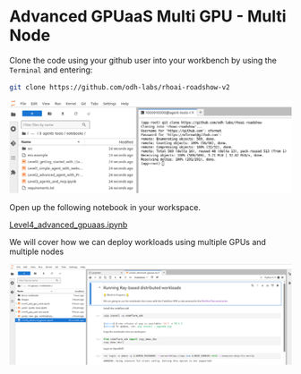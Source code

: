 # Advanced GPUaaS Multi GPU - Multi Node

Clone the code using your github user into your workbench by using the `Terminal` and entering:

```bash
git clone https://github.com/odh-labs/rhoai-roadshow-v2
```

![images/clone-code.png](images/clone-code.png)

Open up the following notebook in your workspace.

<a href="https://github.com/odh-labs/rhoai-roadshow-v2/blob/main/docs/6-gpuaas/notebooks/Level4_advanced_gpuaas.ipynb" target="_blank">Level4_advanced_gpuaas.ipynb</a>

We will cover how we can deploy workloads using multiple GPUs and multiple nodes

![images/level4-advanced-gpuaas.png](images/level4-advanced-gpuaas.png)
